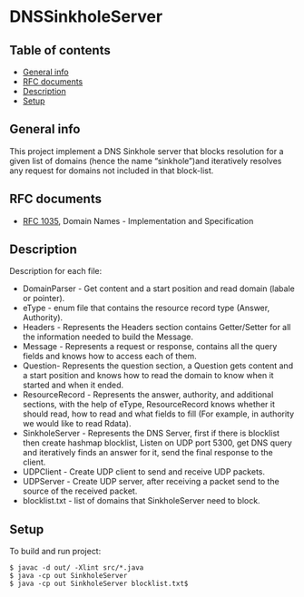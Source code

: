 # DNSSinkholeServer
## Table of contents
* [General info](#general-info)
* [RFC documents](#rfc-documents)
* [Description](#description)
* [Setup](#setup)

## General info
This project implement a DNS Sinkhole server that blocks resolution for a given list of domains (hence the name “sinkhole”)and iteratively resolves any request for domains not included in that block-list.

## RFC documents
* [RFC 1035](https://tools.ietf.org/html/rfc1035), Domain Names - Implementation and Specification
	
## Description
Description for each file:
* DomainParser - Get content and a start position and read domain (labale or pointer).
* eType - enum file that contains the resource record type (Answer, Authority).
* Headers - Represents the Headers section contains Getter/Setter for all the information needed to build the Message.
* Message - Represents a request or response, contains all the query fields and knows how to access each of them.
* Question- Represents the question section, a Question gets content and a start position and knows how to read the domain to know when it started and when it ended.
* ResourceRecord - Represents the answer, authority, and additional sections, with the help of eType, ResourceRecord knows whether it should read, how to read and what fields to fill (For example, in authority we would like to read Rdata).
* SinkholeServer - Represents the DNS Server, first if there is blocklist then create hashmap blocklist, Listen on UDP port 5300, get DNS query  and iteratively finds an answer for it, send the final response to the client.
* UDPClient - Create UDP client to send and receive UDP packets.
* UDPServer - Create UDP server, after receiving a packet send to the source of the received packet.
* blocklist.txt - list of domains that SinkholeServer need to block.
	
## Setup
To build and run project:

```
$ javac -d out/ -Xlint src/*.java
$ java -cp out SinkholeServer
$ java -cp out SinkholeServer blocklist.txt$ 
```

